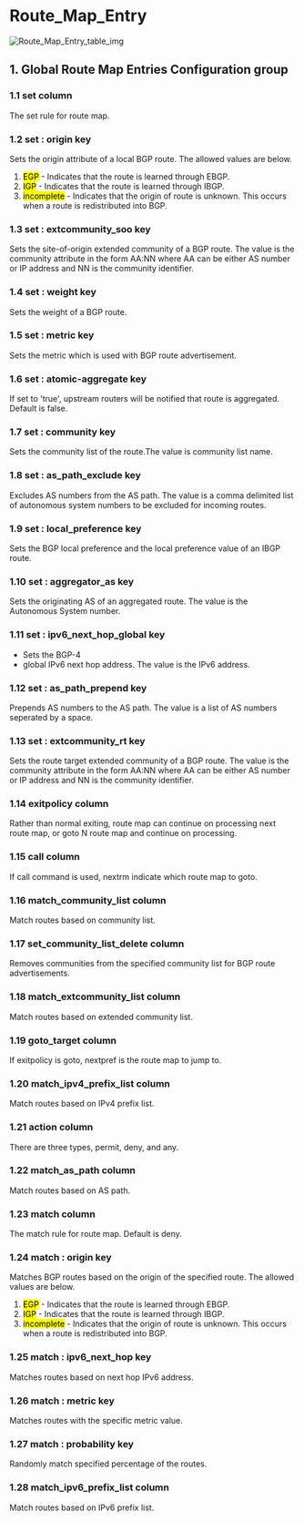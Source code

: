 # Route_Map_Entry

![Route_Map_Entry_table_img](http://www.plantuml.com/plantuml/img/ZT312i8m30RWUvyYxAIWRp36LDIBmfYxbpZZLkpQqMRW4D_TWHUf5Smn-Nv2adj6nqEdHO_r3Hk2fBIMeSAp9f_0Gy1KjKRlORqlvEfK8BTofpIJWpI5MRNGgccvSKHc3baM13QswmQZUFmpKpYwghiyACzn-XHlMDg1IHwnbrl3RepZ42sNsUU6wFphp9ygl2qAWvx8oLocVxy0)

## 1. Global Route Map Entries Configuration group

### 1.1 set column

The set rule for route map.

### 1.2 set : origin key

Sets the origin attribute of a local BGP route. The allowed values are below.

1. <mark>EGP</mark> - Indicates that the route is learned through EBGP.
1. <mark>IGP</mark> - Indicates that the route is learned through IBGP.
1. <mark>incomplete</mark> - Indicates that the origin of route is unknown. This
occurs when a route is redistributed into BGP.

### 1.3 set : extcommunity_soo key

Sets the site-of-origin extended community of a BGP route. The value is the
community attribute in the form AA:NN where AA can be either AS number or IP
address and NN is the community identifier.

### 1.4 set : weight key

Sets the weight of a BGP route.

### 1.5 set : metric key

Sets the metric which is used with BGP route advertisement.

### 1.6 set : atomic-aggregate key

If set to 'true', upstream routers will be notified that route is aggregated.
Default is false.

### 1.7 set : community key

Sets the community list of the route.The value is community list name.

### 1.8 set : as_path_exclude key

Excludes AS numbers from the AS path. The value is a comma delimited list of
autonomous system numbers to be excluded for incoming routes.

### 1.9 set : local_preference key

Sets the BGP local preference and the local preference value of an IBGP route.

### 1.10 set : aggregator_as key

Sets the originating AS of an aggregated route. The value is the Autonomous
System  number.

### 1.11 set : ipv6_next_hop_global key

+ Sets the BGP-4
+ global IPv6 next hop address. The value is the IPv6 address.

### 1.12 set : as_path_prepend key

Prepends AS numbers to the AS path. The value is a list of AS numbers seperated
by a space.

### 1.13 set : extcommunity_rt key

Sets the route target extended community of a BGP route. The value is the
community attribute in the form AA:NN where AA can be either AS number or IP
address and NN is the community identifier.

### 1.14 exitpolicy column

Rather than normal exiting, route map can continue on processing next route map,
or goto N route map and continue on processing.

### 1.15 call column

If call command is used, nextrm indicate which route map to goto.

### 1.16 match_community_list column

Match routes based on community list.

### 1.17 set_community_list_delete column

Removes communities from the specified community list for BGP route
advertisements.

### 1.18 match_extcommunity_list column

Match routes based on extended community list.

### 1.19 goto_target column

If exitpolicy is goto, nextpref is the route map to jump to.

### 1.20 match_ipv4_prefix_list column

Match routes based on IPv4 prefix list.

### 1.21 action column

There are three types, permit, deny, and any.

### 1.22 match_as_path column

Match routes based on AS path.

### 1.23 match column

The match rule for route map. Default is deny.

### 1.24 match : origin key

Matches BGP routes based on the origin of the specified route. The allowed
values are below.

1. <mark>EGP</mark> - Indicates that the route is learned through EBGP.
1. <mark>IGP</mark> - Indicates that the route is learned through IBGP.
1. <mark>incomplete</mark> - Indicates that the origin of route is unknown. This
occurs when a route is redistributed into BGP.

### 1.25 match : ipv6_next_hop key

Matches routes based on next hop IPv6 address.

### 1.26 match : metric key

Matches routes with the specific metric value.

### 1.27 match : probability key

Randomly match specified percentage of the routes.

### 1.28 match_ipv6_prefix_list column

Match routes based on IPv6 prefix list.

